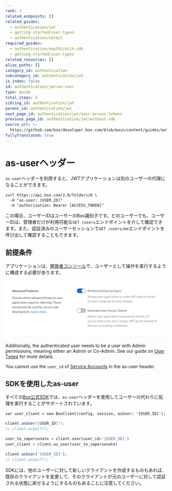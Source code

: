 ```yaml
---
rank: 3
related_endpoints: []
related_guides:
  - authentication/jwt
  - getting-started/user-types
  - authentication/select
required_guides:
  - authentication/oauth2/with-sdk
  - getting-started/user-types
related_resources: []
alias_paths: []
category_id: authentication
subcategory_id: authentication/jwt
is_index: false
id: authentication/jwt/as-user
type: guide
total_steps: 5
sibling_id: authentication/jwt
parent_id: authentication/jwt
next_page_id: authentication/jwt/user-access-tokens
previous_page_id: authentication/jwt/without-sdk
source_url: >-
  https://github.com/box/developer.box.com/blob/main/content/guides/authentication/jwt/as-user.md
fullyTranslated: true
---
```

# as-userヘッダー

`as-user`ヘッダーを利用すると、JWTアプリケーションは別のユーザーの代理になることができます。

```curl
curl https://api.box.com/2.0/folders/0 \
  -H "as-user: [USER_ID]"
  -H "authorization: Bearer [ACCESS_TOKEN]"
```

<Message>

この場合、ユーザーIDはユーザーのBox識別子です。どのユーザーでも、ユーザーIDは、管理者だけが利用可能な`GET /users`エンドポイントを介して確認できます。また、認証済みのユーザーセッションで`GET /users/me`エンドポイントを呼び出して確認することもできます。

</Message>

## 前提条件

アプリケーションは、[開発者コンソール][devconsole]で、ユーザーとして操作を実行するように構成する必要があります。

<ImageFrame border center>

![高度な機能](./enable-perform-actions-as-users.png)

</ImageFrame>

Additionally, the authenticated user needs to be a user with Admin permissions, meaning either an Admin or Co-Admin. See our guide on [User Types](g://getting-started/user-types) for more details.

<Message>

You cannot use the `user_id` of [Service Accounts](g://getting-started/user-types/service-account) in the as-user header.

</Message>

## SDKを使用したas-user

すべての[Box公式SDK][sdk]では、`as-user`ヘッダーを使用してユーザーの代わりに処理を実行することがサポートされています。

<Tabs>

<Tab title=".NET">

```dotnet
var user_client = new BoxClient(config, session, asUser: '[USER_ID]');
```

</Tab>

<Tab title="Java">

```java
client.asUser([USER_ID]");
// client.asSelf();
```

</Tab>

<Tab title="Python">

```python
user_to_impersonate = client.user(user_id='[USER_ID]')
user_client = client.as_user(user_to_impersonate)
```

</Tab>

<Tab title="Node">

```js
client.asUser('[USER_ID]');
// client.asSelf();
```

</Tab>

</Tabs>

<Message warning>

SDKには、他のユーザーに対して新しいクライアントを作成するものもあれば、既存のクライアントを変更して、そのクライアントが元のユーザーに対して認証される状態に戻せるようにするものもあることに注意してください。

</Message>

[devconsole]: https://app.box.com/developers/console

[sdk]: g://tooling/sdks
